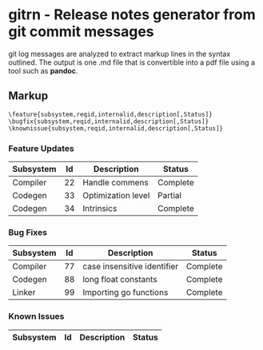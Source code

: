 # gitrn - Release notes generator from git commit messages

git log messages are analyzed to extract markup lines in the syntax outlined. The output is one .md file that is convertible into a pdf file using a tool such as **pandoc**.

## Markup
```
\feature{subsystem,reqid,internalid,description[,Status]}
\bugfix{subsystem,reqid,internalid,description[,Status]}
\knownissue{subsystem,reqid,internalid,description[,Status]}
```
### Feature Updates

Subsystem | Id | Description | Status
----------|---|-------------|--------
Compiler | 22 | Handle commens | Complete
Codegen | 33 | Optimization level | Partial
Codegen | 34 | Intrinsics | Complete

### Bug Fixes

Subsystem | Id | Description | Status
----------|---|-------------|--------
Compiler | 77 | case insensitive identifier | Complete
Codegen | 88 | long float constants | Complete
Linker | 99 | Importing go functions | Complete

### Known Issues

Subsystem | Id | Description | Status
----------|---|-------------|--------

